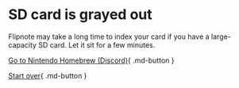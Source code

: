 # SD card is grayed out

Flipnote may take a long time to index your card if you have a large-capacity SD card. Let it sit for a few minutes.

[Go to Nintendo Homebrew (Discord)](https://discord.gg/MWxPgEp){ .md-button }

[Start over](/){ .md-button }